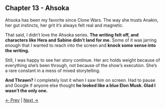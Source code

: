 ## Chapter 13 - Ahsoka

Ahsoka has been my favorite since Clone Wars. The way she trusts Anakin, her gut instincts, her grit it’s always felt real and magnetic.

That said, I didn’t love the Ahsoka series. **The writing felt off, and characters like Hera and Sabine didn’t land for me.** Some of it was jarring enough that I wanted to reach into the screen and **knock some sense into the writing.**

Still, I was happy to see her story continue. Her arc holds weight because of everything she’s been through, not because of the show’s execution. She’s a rare constant in a mess of mixed storytelling.

**And Thrawn?** I completely lost it when I saw him on screen. Had to pause and Google if anyone else thought **he looked like a blue Elon Musk. Glad I wasn’t the only one.**

[← Prev](Chapter%2012%20-%20Boba%20Fett) | [Next →](Chapter%2014%20-%20Skeleton%20Crew)